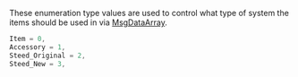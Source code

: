 These enumeration type values are used to control what type of system the items should be used in via [MsgDataArray](Packets/MsgDataArray).

```cs
Item = 0,
Accessory = 1,
Steed_Original = 2,
Steed_New = 3,
```